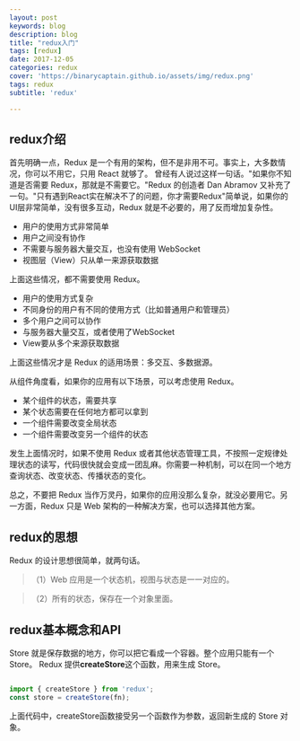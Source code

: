 ```yaml
---
layout: post
keywords: blog
description: blog
title: "redux入门"
tags: [redux]
date: 2017-12-05
categories: redux
cover: 'https://binarycaptain.github.io/assets/img/redux.png'
tags: redux
subtitle: 'redux'

---
```



## redux介绍
首先明确一点，Redux 是一个有用的架构，但不是非用不可。事实上，大多数情况，你可以不用它，只用 React 就够了。
曾经有人说过这样一句话。"如果你不知道是否需要 Redux，那就是不需要它。"Redux 的创造者 Dan Abramov 又补充了一句。"只有遇到React实在解决不了的问题，你才需要Redux"简单说，如果你的UI层非常简单，没有很多互动，Redux 就是不必要的，用了反而增加复杂性。

* 用户的使用方式非常简单
* 用户之间没有协作
* 不需要与服务器大量交互，也没有使用 WebSocket
* 视图层（View）只从单一来源获取数据

上面这些情况，都不需要使用 Redux。

* 用户的使用方式复杂
* 不同身份的用户有不同的使用方式（比如普通用户和管理员）
* 多个用户之间可以协作
* 与服务器大量交互，或者使用了WebSocket
* View要从多个来源获取数据

上面这些情况才是 Redux 的适用场景：多交互、多数据源。

从组件角度看，如果你的应用有以下场景，可以考虑使用 Redux。

* 某个组件的状态，需要共享
* 某个状态需要在任何地方都可以拿到
* 一个组件需要改变全局状态
* 一个组件需要改变另一个组件的状态

发生上面情况时，如果不使用 Redux 或者其他状态管理工具，不按照一定规律处理状态的读写，代码很快就会变成一团乱麻。你需要一种机制，可以在同一个地方查询状态、改变状态、传播状态的变化。

总之，不要把 Redux 当作万灵丹，如果你的应用没那么复杂，就没必要用它。另一方面，Redux 只是 Web 架构的一种解决方案，也可以选择其他方案。

## redux的思想

Redux 的设计思想很简单，就两句话。
>（1）Web 应用是一个状态机，视图与状态是一一对应的。

>（2）所有的状态，保存在一个对象里面。
## redux基本概念和API

Store 就是保存数据的地方，你可以把它看成一个容器。整个应用只能有一个 Store。
Redux 提供**createStore**这个函数，用来生成 Store。
```javascript

import { createStore } from 'redux';
const store = createStore(fn);

```
上面代码中，createStore函数接受另一个函数作为参数，返回新生成的 Store 对象。
